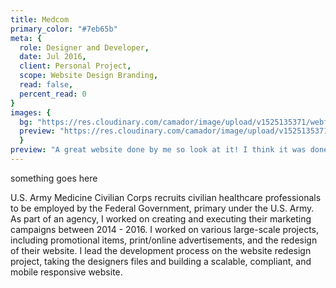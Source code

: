 ```yaml
---
title: Medcom
primary_color: "#7eb65b"
meta: {
  role: Designer and Developer,
  date: Jul 2016,
  client: Personal Project,
  scope: Website Design Branding,
  read: false,
  percent_read: 0
}
images: {
  bg: "https://res.cloudinary.com/camador/image/upload/v1525135371/webfolio/plnr.jpg",
  preview: "https://res.cloudinary.com/camador/image/upload/v1525135371/webfolio/plnr-001.jpg"
  }
preview: "A great website done by me so look at it! I think it was done very well, you know?"
---
```

something goes here

U.S. Army Medicine Civilian Corps recruits civilian healthcare professionals to be employed by the Federal Government, primary under the U.S. Army. As part of an agency, I worked on creating and executing their marketing campaigns between 2014 - 2016. I worked on various large-scale projects, including promotional items, print/online advertisements, and the redesign of their website. I lead the development process on the website redesign project, taking the designers files and building a scalable, compliant, and mobile responsive website.
